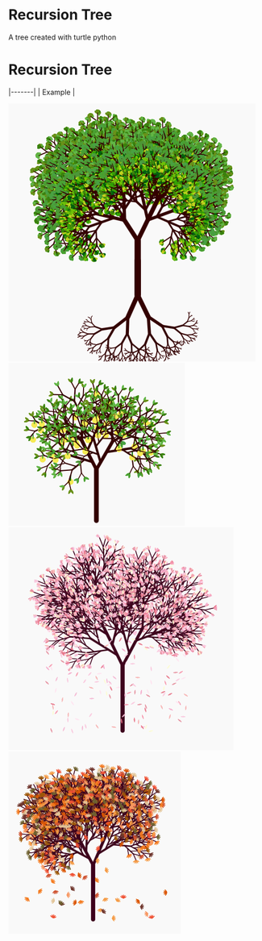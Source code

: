 # Recursion Tree
 A tree created with turtle python

# Recursion Tree

|-------|
| Example |
<div justify="center">
    <img src="traditional.png">
    <img src="lemon.png">
    <img src="sakura.png">
    <img src="autumn.png">
<div>